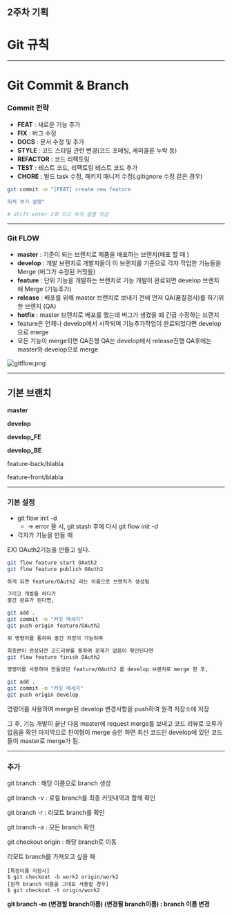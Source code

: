 ## 2주차 기획 

# Git 규칙

------

# **Git Commit & Branch**

### **Commit 전략**

- **FEAT** : 새로운 기능 추가
- **FIX** : 버그 수정
- **DOCS** : 문서 수정 및 추가
- **STYLE** : 코드 스타일 관련 변경(코드 포매팅, 세미콜론 누락 등)
- **REFACTOR** : 코드 리팩토링
- **TEST** : 테스트 코드, 리팩토링 테스트 코드 추가
- **CHORE** : 빌드 task 수정, 패키지 매니저 수정(.gitignore 수정 같은 경우)

```bash
git commit -m "[FEAT] create new feature

피처 부가 설명"

# shift enter 2회 치고 부가 설명 작성
```

------

### **Git FLOW**

- **master** : 기준이 되는 브랜치로 제품을 배포하는 브랜치(배포 할 때 )
- **develop** : 개발 브랜치로 개발자들이 이 브랜치를 기준으로 각자 작업한 기능들을 Merge (버그가 수정된 커밋들)
- **feature** : 단위 기능을 개발하는 브랜치로 기능 개발이 완료되면 develop 브랜치에 Merge (기능추가)
- **release** : 배포를 위해 master 브랜치로 보내기 전에 먼저 QA(품질검사)를 하기위한 브랜치 (QA)
- **hotfix** : master 브랜치로 배포를 했는데 버그가 생겼을 떄 긴급 수정하는 브랜치
- feature은 언제나 develop에서 시작되며 기능추가작업이 완료되었다면 develop으로 merge
- 모든 기능이 merge되면 QA진행 QA는 develop에서 release진행 QA후에는 master와 develop으로 merge

![gitflow.png](https://s3-us-west-2.amazonaws.com/secure.notion-static.com/1473e4f2-6a19-4bf4-a99d-07ca672d0ce6/gitflow.png)

------

## **기본 브랜치**

**master**

**develop**

**develop_FE**

**develop_BE**

feature-back/blabla

feature-front/blabla

------

### **기본 설정**

- git flow init -d
  - → error 뜰 시, git stash 후에 다시 git flow init -d
- 각자가 기능을 만들 때

EX) OAuth2기능을 만들고 싶다.

```bash
git flow feature start OAuth2
git flow feature publish OAuth2

하게 되면 feature/OAuth2 라는 이름으로 브랜치가 생성됨

그리고 개발을 하다가
중간 완료가 된다면,

git add .
git commit -m "커밋 메세지"
git push origin feature/OAuth2

위 명령어를 통하여 중간 저장이 가능하며

최종본이 완성되면 코드리뷰를 통하여 문제가 없음이 확인된다면
git flow feature finish OAuth2

명령어를 사용하여 만들었던 feature/OAuth2 를 develop 브랜치로 merge 한 후,

git add .
git commit -m "커밋 메세지"
git push origin develop
```

명령어를 사용하여 merge된 develop 변경사항을 push하여 원격 저장소에 저장

그 후, 기능 개발이 끝난 다음 master에 request merge를 보내고 코드 리뷰로 오류가 없음을 확인 마지막으로 찬이형이 merge 승인 하면 최신 코드인 develop에 있던 코드들이 master로 merge가 됨.

------

### **추가**

git branch <branch name> :  해당 이름으로 branch 생성

git branch -v : 로컬 branch를 최종 커밋내역과 함께 확인

git branch -r : 리모트 branch를 확인

git branch -a  :  모든 branch 확인

git checkout origin <branch name> : 해당 branch로 이동

리모트 branch를 가져오고 싶을 때

```
[특정이름 지정시]
$ git checkout -b work2 origin/work2
[원격 branch 이름을 그대로 사용할 경우]
$ git checkout -t origin/work2
```

**git branch -m (변경할 branch이름) (변경될 branch이름) : branch 이름 변경**